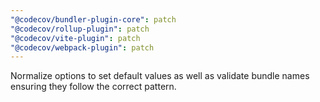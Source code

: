 ```yaml
---
"@codecov/bundler-plugin-core": patch
"@codecov/rollup-plugin": patch
"@codecov/vite-plugin": patch
"@codecov/webpack-plugin": patch
---
```


Normalize options to set default values as well as validate bundle names ensuring they follow the correct pattern.
